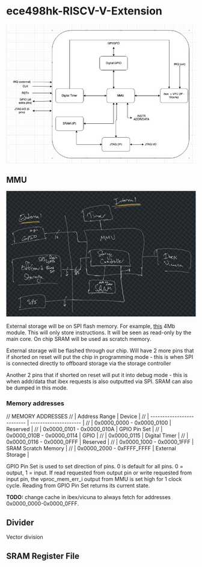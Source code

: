 # ece498hk-RISCV-V-Extension

![block diagram](imgs/block-diagram.jpg)


## MMU
![MMU block diagram](imgs/mmu-block-diagram.png)

External storage will be on SPI flash memory. For example, [this](https://www.mouser.com/ProductDetail/Microchip-Technology-Atmel/SST26VF040AT-104I-SN?qs=vmHwEFxEFR8%252BmQlv%252BpDlqw%3D%3D) 4Mb module. This will only store instructions. It will be seen as read-only by the main core. On chip SRAM will be used as scratch memory. 

External storage will be flashed through our chip. Will have 2 more pins that if shorted on reset will put the chip in programming mode - this is when SPI is connected directly to offboard storage via the storage controller 

Another 2 pins that if shorted on reset will put it into debug mode - this is when addr/data that ibex requests is also outputted via SPI. SRAM can also be dumped in this mode. 


### Memory addresses

//                       MEMORY ADDRESSES
// | Address Range              | Device                |
// | -------------------------- | --------------------- |
// | 0x0000_0000 - 0x0000_0100  | Reserved              |
// | 0x0000_0101 - 0x0000_010A  | GPIO Pin Set          |
// | 0x0000_010B - 0x0000_0114  | GPIO                  |
// | 0x0000_0115                | Digital Timer         |
// | 0x0000_0116 - 0x0000_0FFF  | Reserved              |
// | 0x0000_1000 - 0x0000_1FFF  | SRAM Scratch Memory   |
// | 0x0000_2000 - 0xFFFF_FFFF  | External Storage      |


GPIO Pin Set is used to set direction of pins. 0 is default for all pins. 0 = output, 1 = input. If read requested from output pin or write requested from input pin, the vproc_mem_err_i output from MMU is set high for 1 clock cycle. Reading from GPIO Pin Set returns its current state. 

**TODO:** change cache in ibex/vicuna to always fetch for addresses 0x0000_0000-0x0000_0FFF. 

## Divider
Vector division

## SRAM Register File
